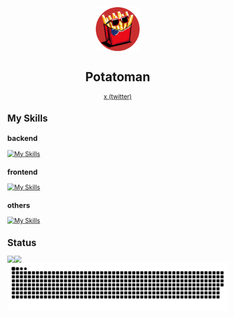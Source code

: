 <div id="header" align="center">
  <img src="./images/potatoman-circle.png" width="100"/>
  <h1>Potatoman</h1>
  <p>
  <a href="https://x.com/potatoman_dev" target="_blank">x (twitter)</a>
  </p>
</div>

## My Skills

### backend
[![My Skills](https://skillicons.dev/icons?i=ruby,rails,docker,firebase)](https://skillicons.dev)

### frontend
[![My Skills](https://skillicons.dev/icons?i=html,css,sass,js,ts,react,nextjs,tailwind,emotion,styledcomponents,threejs,astro,vite,wordpress&perline=5)](https://skillicons.dev)

### others
[![My Skills](https://skillicons.dev/icons?i=npm,babel,gulp,webpack,xd,figma,git,github,netlify&perline=5)](https://skillicons.dev)

## Status

<a href="https://git.io/streak-stats">
  <img align="left" src="https://streak-stats.demolab.com?user=potatoman-dev&theme=github-dark-dimmed&border_radius=10&date_format=%5BY.%5Dn.j" />
</a>
<a href="https://github.com/anuraghazra/github-readme-stats">
  <img align="left" src="https://github-readme-stats.vercel.app/api/top-langs/?username=potatoman-dev&layout=compact&theme=github_dark_dimmed" />
</a>


<!-- ![Top Langs](https://github-readme-stats.vercel.app/api/top-langs/?username=potatoman-dev&layout=compact)

[![GitHub Streak](https://streak-stats.demolab.com?user=potatoman-dev&theme=dark&border_radius=10&date_format=%5BY.%5Dn.j)](https://git.io/streak-stats) -->

<picture>
  <source media="(prefers-color-scheme: dark)" srcset="https://raw.githubusercontent.com/potatoman-dev/potatoman-dev/output/github-contribution-grid-snake-dark.svg">
  <source media="(prefers-color-scheme: light)" srcset="https://raw.githubusercontent.com/potatoman-dev/potatoman-dev/output/github-contribution-grid-snake.svg">
  <img alt="github contribution grid snake animation" src="https://raw.githubusercontent.com/potatoman-dev/potatoman-dev/output/github-contribution-grid-snake.svg">
</picture>

<!--![Potatoman's GitHub stats](https://github-readme-stats.vercel.app/api?username=potatoman-dev&show_icons=true&theme=github_dark_dimmed=)
-->

<!--
**potatoman-dev/potatoman-dev** is a ✨ _special_ ✨ repository because its `README.md` (this file) appears on your GitHub profile.

Here are some ideas to get you started:

- 🔭 I’m currently working on ...
- 🌱 I’m currently learning ...
- 👯 I’m looking to collaborate on ...
- 🤔 I’m looking for help with ...
- 💬 Ask me about ...
- 📫 How to reach me: ...
- 😄 Pronouns: ...
- ⚡ Fun fact: ...
-->
